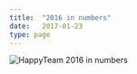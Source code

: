 ```yaml
---
title: 	"2016 in numbers"
date: 	2017-01-23
type: page
---
```


<img src="/images/infographics_ht2016.png" alt="HappyTeam 2016 in numbers">